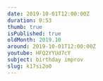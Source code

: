 ```yaml
---
date: 2019-10-01T12:00:00Z
duration: 0:53
thumb: true
isPublished: true
oldMonth: 2019.10
around: 2019-10-01T12:00:00Z
youtube: HFQ2YYUd7cY
subject: birthday improv
slug: k17si2o0
---
```


